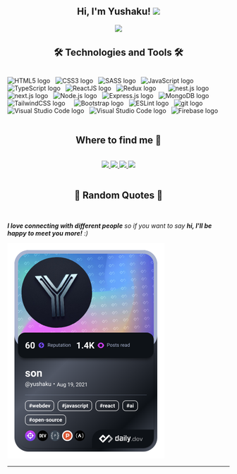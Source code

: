 <h2 align="center"> Hi, I'm Yushaku! <img src="https://media.giphy.com/media/mGcNjsfWAjY5AEZNw6/giphy.gif" width="50"></h2>
<!-- yushaku -->
<!-- <a href="#" target="_blank">
  <img src="svg/yushaku.svg" width="1200" alt="Click to see the source" />
</a> -->
<div align="center">

<img src="https://media4.giphy.com/media/l1KVcrdl7rJpFnY2s/200.gif" />
</div>
<h2 align="center">🛠 Technologies and Tools 🛠</h2>
<br>
<!-- https://simpleicons.org/ -->
<span><img src="https://img.shields.io/badge/HTML5-282C34?logo=html5&logoColor=E34F26" alt="HTML5 logo" title="HTML5" height="30" /></span>
&nbsp;
<span><img src="https://img.shields.io/badge/CSS3-282C34?logo=css3&logoColor=1572B6" alt="CSS3 logo" title="CSS3" height="30" /></span>
&nbsp;
<span><img src="https://img.shields.io/badge/Sass-282C34?logo=sass&logoColor=CC6699" alt="SASS logo" title="SASS" height="30" /></span>
&nbsp;
<span><img src="https://img.shields.io/badge/JavaScript-282C34?logo=javascript&logoColor=F7DF1E" alt="JavaScript logo" title="JavaScript" height="30" /></span>
&nbsp;
<span><img src="https://img.shields.io/badge/TypeScript-282C34?logo=typescript&logoColor=3178C6" alt="TypeScript logo" title="TypeScript" height="30" /></span>
&nbsp;
<span><img src="https://img.shields.io/badge/ReactJS-282C34?logo=react&logoColor=61DAFB" alt="ReactJS logo" title="ReactJS" height="30" /></span>
&nbsp;
<span><img src="https://img.shields.io/badge/Redux-282C34?logo=redux&logoColor=764ABC" alt="Redux logo" title="Redux" height="30" /></span>
&nbsp;
<!-- <span><img src="https://img.shields.io/badge/Vue.js-282C34?logo=vue.js&logoColor=4FC08D" alt="Vue.js logo" title="Vue.js" height="30" /></span> -->
&nbsp;
<!-- <span><img src="https://img.shields.io/badge/Nuxt.js-282C34?logo=nuxt.js&logoColor=4FC08D" alt="Nuxt.js logo" title="Nuxt.js" height="30" /></span> -->
&nbsp; 
<span><img src="https://img.shields.io/badge/Nest.js-282C34?logo=nestjs&logoColor=E0234E" alt="nest.js logo" title="nest.js" height="30" /></span>
&nbsp;
<span><img src="https://img.shields.io/badge/Next.js-282C34?logo=next.js&logoColor=000000" alt="next.js logo" title="next.js" height="30" /></span>
&nbsp;
<span><img src="https://img.shields.io/badge/Nodejs-282C34?logo=node.js&logoColor=00F200" alt="Node.js logo" title="Node.js" height="30" /></span>
&nbsp;
<span><img src="https://img.shields.io/badge/Express-282C34?logo=express&logoColor=FFFFFF" alt="Express.js logo" title="Express.js" height="30" /></span>
&nbsp;
<span><img src="https://img.shields.io/badge/MongoDB-282C34?logo=mongodb&logoColor=47A248" alt="MongoDB logo" title="MongoDB" height="30" /></span>
&nbsp;
<span><img src="https://img.shields.io/badge/Tailwind%20CSS-282C34?logo=tailwind-css&logoColor=38B2AC" alt="TailwindCSS logo" title="TailwindCSS" height="30" /></span>
&nbsp;
<!-- <span><img src="https://img.shields.io/badge/Three.js-282C34?logo=three.js&logoColor=FFFFFF" alt="Three.js logo" title="Three.js" height="30" /></span> -->
&nbsp;
<span><img src="https://img.shields.io/badge/Bootstrap-282C34?logo=bootstrap&logoColor=7952B3" alt="Bootstrap logo" title="Bootstrap" height="30" /></span>
&nbsp;
<span><img src="https://img.shields.io/badge/ESLint-282C34?logo=eslint&logoColor=4B32C3" alt="ESLint logo" title="ESLint" height="30" /></span>
&nbsp;
<span><img src="https://img.shields.io/badge/git-282C34?logo=git&logoColor=F05032" alt="git logo" title="git" height="30" /></span>
&nbsp;
<span><img src="https://img.shields.io/badge/VS%20Code-282C34?logo=visual-studio-code&logoColor=007ACC" alt="Visual Studio Code logo" title="Visual Studio Code" height="30" /></span>
&nbsp;
<span><img src="https://img.shields.io/badge/Jest_testing-282C34?logo=jest&logoColor=C21325" alt="Visual Studio Code logo" title="Visual Studio Code" height="30" /></span>
&nbsp;
<span><img src="https://img.shields.io/badge/Firebase-282C34?logo=firebase&logoColor=FFCA28" alt="Firebase logo" title="Firebase" height="30" /></span>
&nbsp;
<!-- <span><img src="https://img.shields.io/badge/WordPress-282C34?logo=wordPress&logoColor=21759B" alt="WordPress logo" title="WordPress" height="30" /></span> -->
<!-- &nbsp;  -->

<br>

<br>

<h2 align="center"> Where to find me 📌</h2>
<br>
<!-- https://icons8.com -->
<div align="center">
  <a href="https://www.facebook.com/vanson.le.9847" target="blank">
    <img src="https://img.icons8.com/clouds/100/000000/facebook-new.png"/>
  </a>

  <a href="https://www.linkedin.com/in/l%C3%AA-v%C4%83n-s%C6%A1n-6110b4206/" target="blank">
    <img src="https://img.icons8.com/clouds/100/000000/linkedin.png"/>
  </a>

  <a href="levanson180200@gmail.com" target="top">
    <img src="https://img.icons8.com/clouds/100/000000/apple-mail.png"/>
  </a>

  <a href="https://github.com/yushaku" target="top">
    <img src="https://img.icons8.com/clouds/100/000000/github.png"/>
  </a>

</div>

<br>

<h2 align="center">📑 Random Quotes 📑</h2>
<br>

<em><b>I love connecting with different people</b> so if you want to say <b>hi, I'll be happy to meet you more!</b> :)</em>

<a href="https://app.daily.dev/yushaku"><img src="./devcard.png" width="356" alt="Yushaku's Dev Card"/></a>

---
